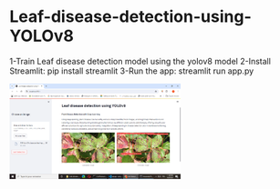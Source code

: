 # Leaf-disease-detection-using-YOLOv8

1-Train Leaf disease detection model using the yolov8 model
2-Install Streamlit:
   pip install streamlit
3-Run the app:
   streamlit run app.py

<img src="interface.png" alt="Local Image" width="300"/>


